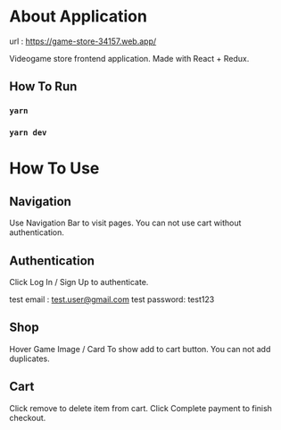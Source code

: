 # About Application

url : https://game-store-34157.web.app/

Videogame store frontend application.
Made with React + Redux.

## How To Run

### `yarn `
### `yarn dev`

# How To Use

## Navigation

Use Navigation Bar to visit pages.
You can not use cart without authentication.

## Authentication
Click Log In / Sign Up to authenticate.

test email : test.user@gmail.com
test password: test123

## Shop

Hover Game Image / Card To show add to cart button.
You can not add duplicates.

## Cart

Click remove to delete item from cart.
Click Complete payment to finish checkout.



